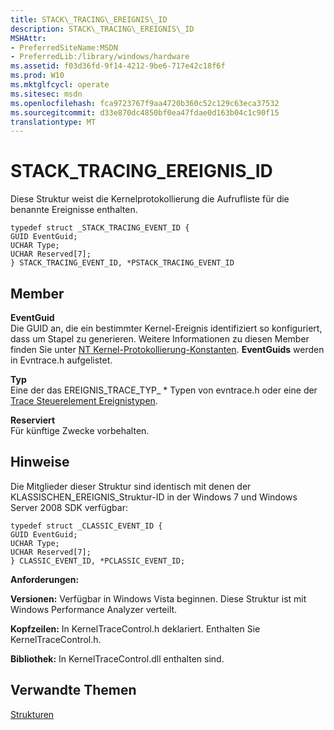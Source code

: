 ```yaml
---
title: STACK\_TRACING\_EREIGNIS\_ID
description: STACK\_TRACING\_EREIGNIS\_ID
MSHAttr:
- PreferredSiteName:MSDN
- PreferredLib:/library/windows/hardware
ms.assetid: f03d36fd-9f14-4212-9be6-717e42c18f6f
ms.prod: W10
ms.mktglfcycl: operate
ms.sitesec: msdn
ms.openlocfilehash: fca9723767f9aa4720b360c52c129c63eca37532
ms.sourcegitcommit: d33e870dc4850bf0ea47fdae0d163b04c1c90f15
translationtype: MT
---
```

# <a name="stacktracingeventid"></a>STACK\_TRACING\_EREIGNIS\_ID


Diese Struktur weist die Kernelprotokollierung die Aufrufliste für die benannte Ereignisse enthalten.

``` syntax
typedef struct _STACK_TRACING_EVENT_ID {
GUID EventGuid; 
UCHAR Type; 
UCHAR Reserved[7]; 
} STACK_TRACING_EVENT_ID, *PSTACK_TRACING_EVENT_ID
```

## <a name="members"></a>Member


<a href="" id="eventguid"></a>**EventGuid**  
Die GUID an, die ein bestimmter Kernel-Ereignis identifiziert so konfiguriert, dass um Stapel zu generieren. Weitere Informationen zu diesen Member finden Sie unter [NT Kernel-Protokollierung-Konstanten](http://go.microsoft.com/fwlink/p/?LinkID=212227&clcid=0x409). **EventGuids** werden in Evntrace.h aufgelistet.

<a href="" id="type"></a>**Typ**  
Eine der das EREIGNIS\_TRACE\_TYP\_ \* Typen von evntrace.h oder eine der [Trace Steuerelement Ereignistypen](https://msdn.microsoft.com/library/windows/hardware/dn640668.aspx).

<a href="" id="reserved"></a>**Reserviert**  
Für künftige Zwecke vorbehalten.

## <a name="remarks"></a>Hinweise


Die Mitglieder dieser Struktur sind identisch mit denen der KLASSISCHEN\_EREIGNIS\_Struktur-ID in der Windows 7 und Windows Server 2008 SDK verfügbar:

``` syntax
typedef struct _CLASSIC_EVENT_ID {
GUID EventGuid; 
UCHAR Type; 
UCHAR Reserved[7]; 
} CLASSIC_EVENT_ID, *PCLASSIC_EVENT_ID;
```

**Anforderungen:**

**Versionen:** Verfügbar in Windows Vista beginnen. Diese Struktur ist mit Windows Performance Analyzer verteilt.

**Kopfzeilen:** In KernelTraceControl.h deklariert. Enthalten Sie KernelTraceControl.h.

**Bibliothek:** In KernelTraceControl.dll enthalten sind.

## <a name="related-topics"></a>Verwandte Themen


[Strukturen](structures-wpa.md)

 

 







